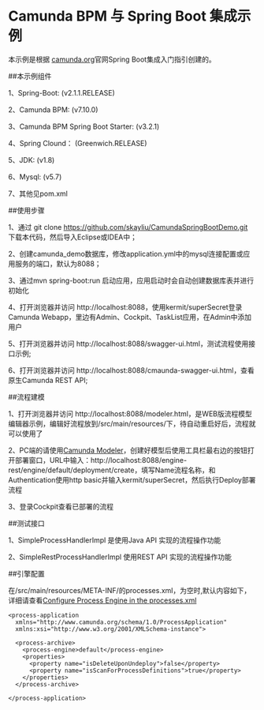 # Camunda BPM 与 Spring Boot 集成示例

本示例是根据 [camunda.org](http://camunda.org/get-started/spring-boot.html)官网Spring Boot集成入门指引创建的。

##本示例组件

1、Spring-Boot:  (v2.1.1.RELEASE)
 
2、Camunda BPM: (v7.10.0)

3、Camunda BPM Spring Boot Starter: (v3.2.1)

4、Spring Clound： (Greenwich.RELEASE)

5、JDK: (v1.8)

6、Mysql: (v5.7)

7、其他见pom.xml

##使用步骤

1、通过 git clone https://github.com/skayliu/CamundaSpringBootDemo.git 下载本代码，然后导入Eclipse或IDEA中；

2、创建camunda_demo数据库，修改application.yml中的mysql连接配置或应用服务的端口，默认为8088；

3、通过mvn spring-boot:run 启动应用，应用启动时会自动创建数据库表并进行初始化

4、打开浏览器并访问 http://localhost:8088，使用kermit/superSecret登录Camunda Webapp，里边有Admin、Cockpit、TaskList应用，在Admin中添加用户

5、打开浏览器并访问 http://localhost:8088/swagger-ui.html，测试流程使用接口示例;

6、打开浏览器并访问 http://localhost:8088/cmaunda-swagger-ui.html，查看原生Camunda REST API;

##流程建模

1、打开浏览器并访问 http://localhost:8088/modeler.html，是WEB版流程模型编辑器示例，编辑好流程放到/src/main/resources/下，待自动重启好后，流程就可以使用了

2、PC端的请使用[Camunda Modeler](https://docs.camunda.org/manual/latest/modeler/camunda-modeler/)，创建好模型后使用工具栏最右边的按钮打开部署窗口，URL中输入：http://localhost:8088/engine-rest/engine/default/deployment/create，填写Name流程名称，和Authentication使用http basic并输入kermit/superSecret，然后执行Deploy部署流程

3、登录Cockpit查看已部署的流程

##测试接口

1、SimpleProcessHandlerImpl 是使用Java API 实现的流程操作功能

2、SimpleRestProcessHandlerImpl 使用REST API 实现的流程操作功能

##引擎配置

在/src/main/resources/META-INF/的processes.xml，为空时,默认内容如下，详细请查看[Configure Process Engine in the processes.xml](https://docs.camunda.org/manual/latest/user-guide/process-engine/process-engine-bootstrapping/#configure-process-engine-in-the-processes-xml)


```
<process-application
  xmlns="http://www.camunda.org/schema/1.0/ProcessApplication"
  xmlns:xsi="http://www.w3.org/2001/XMLSchema-instance">

  <process-archive>
    <process-engine>default</process-engine>
    <properties>
      <property name="isDeleteUponUndeploy">false</property>
      <property name="isScanForProcessDefinitions">true</property>
    </properties>
  </process-archive>
  
</process-application>

```
